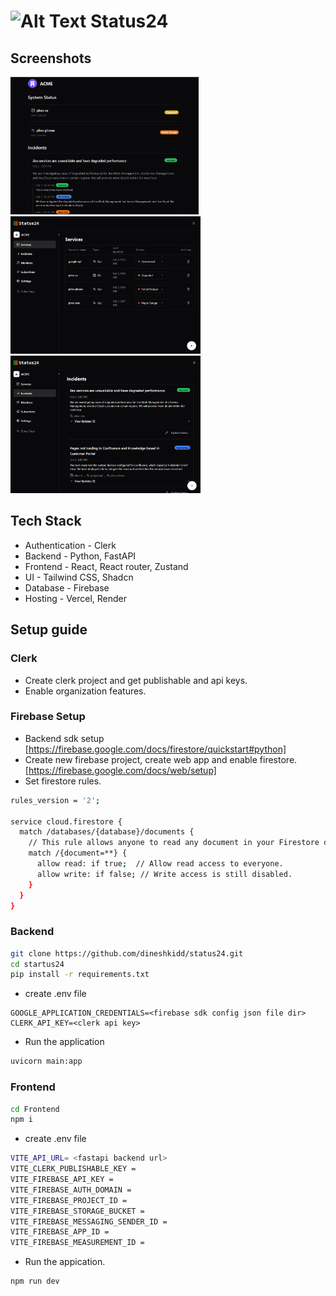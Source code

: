 # <img src="https://github.com/user-attachments/assets/ee5bdf69-0113-4dbf-9ab7-d183ba0edba6" alt="Alt Text" style="width:30px; height:auto;"> Status24



## Screenshots

[]()
<img src="screenshots/status-page.png" style="height:220px;"/>
<img src="screenshots/services.png" style="height:220px;"/>
<img src="screenshots/incidents.png" style="height:220px;"/>



## Tech Stack

- Authentication - Clerk
- Backend - Python, FastAPI
- Frontend - React, React router, Zustand
- UI - Tailwind CSS, Shadcn
- Database - Firebase
- Hosting - Vercel, Render

## Setup guide

### Clerk

- Create clerk project and get publishable and api keys.
- Enable organization features.

### Firebase Setup

- Backend sdk setup [https://firebase.google.com/docs/firestore/quickstart#python]
- Create new firebase project, create web app and enable firestore. [https://firebase.google.com/docs/web/setup]
- Set firestore rules.

```bash
rules_version = '2';

service cloud.firestore {
  match /databases/{database}/documents {
    // This rule allows anyone to read any document in your Firestore database.
    match /{document=**} {
      allow read: if true;  // Allow read access to everyone.
      allow write: if false; // Write access is still disabled.
    }
  }
}
```


### Backend 

```bash
git clone https://github.com/dineshkidd/status24.git
cd startus24
pip install -r requirements.txt
```

- create .env file

```
GOOGLE_APPLICATION_CREDENTIALS=<firebase sdk config json file dir>
CLERK_API_KEY=<clerk api key>
```

- Run the application

```bash
uvicorn main:app
```


### Frontend

```bash
cd Frontend
npm i
```

- create .env file

```bash
VITE_API_URL= <fastapi backend url>
VITE_CLERK_PUBLISHABLE_KEY = 
VITE_FIREBASE_API_KEY = 
VITE_FIREBASE_AUTH_DOMAIN =  
VITE_FIREBASE_PROJECT_ID = 
VITE_FIREBASE_STORAGE_BUCKET = 
VITE_FIREBASE_MESSAGING_SENDER_ID = 
VITE_FIREBASE_APP_ID = 
VITE_FIREBASE_MEASUREMENT_ID = 

```

- Run the appication.

```bash
npm run dev
```


